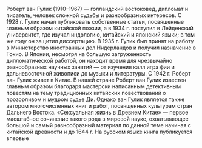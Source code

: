 <!--2023-10-22 21:51:27-->
Роберт ван Гулик (1910–1967) — голландский востоковед, дипломат и писатель, человек сложной судьбы и разнообразных интересов. С 1928 г. Гулик начал публиковать собственные статьи, посвященные главным образом китайской поэзии, а в 1934 г. поступил в Лейденский университет, где изучал индологию, китайский и японский языки; в том же году он защитил диссертацию. В 1935 г. Гулик был принят на работу в Министерство иностранных дел Нидерландов и получил назначение в Токио. В Японии, несмотря на большую загруженность дипломатической работой, он находит время для чрезвычайно разнообразных научных занятий — от изучения калл игра фии и дальневосточной живописи до музыки и литературы.
        С 1942 г. Роберт ван Гулик живет в Китае.
        В нашей стране Роберт ван Гулик известен главным образом благодаря мастерски написанным детективным повестям на тему традиционных китайских повествований о прозорливом и мудром судье Ди. Однако ван Гулик является также автором многочисленных книг и работ, посвященных культурам стран Дальнего Востока.
        «Сексуальная жизнь в Древнем Китае» — первое масштабное сочинение такого рода в мировой науке, охватывающее большой и самый разнообразный материал по данной теме начиная с китайской древности и до 1644 г.
        На русском языке книга публикуется впервые